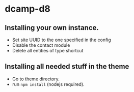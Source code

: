 # dcamp-d8

## Installing your own instance.
- Set site UUID to the one specified in the config
- Disable the contact module
- Delete all entities of type shortcut

## Installing all needed stuff in the theme
- Go to theme directory.
- run `npm install` (nodejs required).
